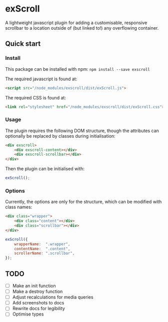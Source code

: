 # exScroll

A lightweight javascript plugin for adding a customisable, responsive scrollbar to a location outside of (but linked to!) any overflowing container.

## Quick start

### Install

This package can be installed with npm: `npm install --save exscroll`

The required javascript is found at:

```html
<script src="/node_modules/exscroll/dist/exScroll.js">
```

The required CSS is found at:

```html
<link rel="stylesheet" href="/node_modules/exscroll/dist/exScroll.css">
```

### Usage

The plugin requires the following DOM structure, though the attributes can optionally be replaced by classes during initialisation:

```html
<div exscroll>
    <div exscroll-content></div>
    <div exscroll-scrollbar></div>
</div>
```

Then the plugin can be initialised with:

```javascript
exScroll();
```

### Options

Currently, the options are only for the structure, which can be modified with class names:

```html
<div class="wrapper">
    <div class="content"></div>
    <div class="scrollbar"></div>
</div>
```

```javascript
exScroll({
    wrapperName:  ".wrapper",
    contentName:  ".content",
    scrollerName: ".scrollbar",
});
```

## TODO

- [ ] Make an init function
- [ ] Make a destroy function
- [ ] Adjust recalculations for media queries
- [ ] Add screenshots to docs
- [ ] Rewrite docs for legibility
- [ ] Optimise types
